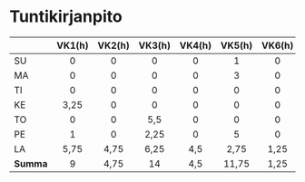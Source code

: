 # Tuntikirjanpito

|         | VK1(h)| VK2(h)| VK3(h) | VK4(h)| VK5(h) | VK6(h)| VK7(h) | VK8(h) | **Summa** |
|---------|:-----:|:-----:|:------:|:-----:|:------:|:-----:|:------:|:------:|:---------:|
| SU      |  0    |  0    |  0     |   0   |  1     |   0   |        |        |           |
| MA      |  0    |  0    |  0     |   0   |  3     |   0   |        |        |           |
| TI      |  0    |  0    |  0     |   0   |  0     |   0   |        |        |           |
| KE      |  3,25 |  0    |  0     |   0   |  0     |   0   |        |        |           |
| TO      |  0    |  0    |  5,5   |   0   |  0     |   0   |        |        |           |
| PE      |  1    |  0    |  2,25  |   0   |  5     |   0   |        |        |           |
| LA      |  5,75 |  4,75 |  6,25  |   4,5 |  2,75  |   1,25|        |        |           |
|**Summa**|  9    |  4,75 |  14    |   4,5 |  11,75 |   1,25|        |        |           |

